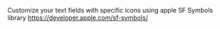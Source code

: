 Customize your text fields with specific icons using apple SF Symbols library
https://developer.apple.com/sf-symbols/
